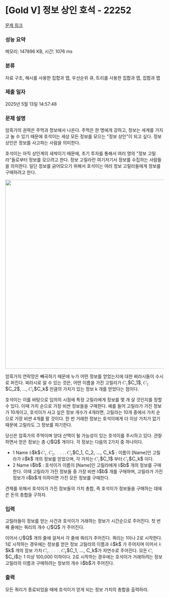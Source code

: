 # [Gold V] 정보 상인 호석 - 22252 

[문제 링크](https://www.acmicpc.net/problem/22252) 

### 성능 요약

메모리: 147896 KB, 시간: 1076 ms

### 분류

자료 구조, 해시를 사용한 집합과 맵, 우선순위 큐, 트리를 사용한 집합과 맵, 집합과 맵

### 제출 일자

2025년 5월 13일 14:57:48

### 문제 설명

<p>암흑가의 권력은 주먹과 정보에서 나온다. 주먹은 한 명에게 강하고, 정보는 세계를 가지고 놀 수 있기 때문에 호석이는 세상 모든 정보를 모으는 "정보 상인"이 되고 싶다. 정보 상인은 정보를 사고파는 사람을 의미한다.</p>

<p>호석이는 아직 상인계의 새싹이기 때문에, 초기 투자를 통해서 여러 명의 "정보 고릴라"들로부터 정보를 모으려고 한다. 정보 고릴라란 여기저기서 정보를 수집하는 사람들을 의미한다. 일단 정보를 긁어모으기 위해서 호석이는 여러 정보 고릴라들에게 정보를 구매하려고 한다.</p>

<p style="text-align: center;"><img alt="" src="https://upload.acmicpc.net/3de1bd98-cafe-4e28-8ffc-0eeb2edcb0e2/-/preview/" style="height: 600px; width: 600px;"></p>

<p>암흑가의 연락망은 빼곡하기 때문에 누가 어떤 정보를 얻었는지에 대한 찌라시들이 수시로 퍼진다. 찌라시로 알 수 있는 것은, 어떤 이름을 가진 고릴라가 <mjx-container class="MathJax" jax="CHTML" style="font-size: 109%; position: relative;"><mjx-math class="MJX-TEX" aria-hidden="true"><mjx-msub><mjx-mi class="mjx-i"><mjx-c class="mjx-c1D436 TEX-I"></mjx-c></mjx-mi><mjx-script style="vertical-align: -0.15em; margin-left: -0.045em;"><mjx-mn class="mjx-n" size="s"><mjx-c class="mjx-c31"></mjx-c></mjx-mn></mjx-script></mjx-msub></mjx-math><mjx-assistive-mml unselectable="on" display="inline"><math xmlns="http://www.w3.org/1998/Math/MathML"><msub><mi>C</mi><mn>1</mn></msub></math></mjx-assistive-mml><span aria-hidden="true" class="no-mathjax mjx-copytext">$C_1$</span></mjx-container>, <mjx-container class="MathJax" jax="CHTML" style="font-size: 109%; position: relative;"><mjx-math class="MJX-TEX" aria-hidden="true"><mjx-msub><mjx-mi class="mjx-i"><mjx-c class="mjx-c1D436 TEX-I"></mjx-c></mjx-mi><mjx-script style="vertical-align: -0.15em; margin-left: -0.045em;"><mjx-mn class="mjx-n" size="s"><mjx-c class="mjx-c32"></mjx-c></mjx-mn></mjx-script></mjx-msub></mjx-math><mjx-assistive-mml unselectable="on" display="inline"><math xmlns="http://www.w3.org/1998/Math/MathML"><msub><mi>C</mi><mn>2</mn></msub></math></mjx-assistive-mml><span aria-hidden="true" class="no-mathjax mjx-copytext">$C_2$</span></mjx-container>, ..., <mjx-container class="MathJax" jax="CHTML" style="font-size: 109%; position: relative;"><mjx-math class="MJX-TEX" aria-hidden="true"><mjx-msub><mjx-mi class="mjx-i"><mjx-c class="mjx-c1D436 TEX-I"></mjx-c></mjx-mi><mjx-script style="vertical-align: -0.15em; margin-left: -0.045em;"><mjx-mi class="mjx-i" size="s"><mjx-c class="mjx-c1D458 TEX-I"></mjx-c></mjx-mi></mjx-script></mjx-msub></mjx-math><mjx-assistive-mml unselectable="on" display="inline"><math xmlns="http://www.w3.org/1998/Math/MathML"><msub><mi>C</mi><mi>k</mi></msub></math></mjx-assistive-mml><span aria-hidden="true" class="no-mathjax mjx-copytext">$C_k$</span></mjx-container> 만큼의 가치가 있는 정보 k 개를 얻었다는 점이다.</p>

<p>호석이는 이를 바탕으로 임의의 시점에 특정 고릴라에게 정보를 몇 개 살 것인지를 정할 수 있다. 이때 가치 순으로 가장 비싼 정보들을 구매한다. 예를 들어 고릴라가 가진 정보가 10개이고, 호석이가 사고 싶은 정보 개수가 4개라면, 고릴라는 10개 중에서 가치 순으로 가장 비싼 4개를 팔 것이다. 한 번 거래한 정보는 호석이에게 더 이상 가치가 없기 때문에 고릴라도 그 정보를 파기한다.</p>

<p>당신은 암흑가의 주먹이며 양대 산맥이 될 가능성이 있는 호석이를 주시하고 있다. 관찰하면서 얻은 정보는 총 <mjx-container class="MathJax" jax="CHTML" style="font-size: 109%; position: relative;"><mjx-math class="MJX-TEX" aria-hidden="true"><mjx-mi class="mjx-i"><mjx-c class="mjx-c1D444 TEX-I"></mjx-c></mjx-mi></mjx-math><mjx-assistive-mml unselectable="on" display="inline"><math xmlns="http://www.w3.org/1998/Math/MathML"><mi>Q</mi></math></mjx-assistive-mml><span aria-hidden="true" class="no-mathjax mjx-copytext">$Q$</span></mjx-container> 개이다. 각 정보는 다음의 2가지 중 하나이다.</p>

<ul>
	<li>1 Name <mjx-container class="MathJax" jax="CHTML" style="font-size: 109%; position: relative;"><mjx-math class="MJX-TEX" aria-hidden="true"><mjx-mi class="mjx-i"><mjx-c class="mjx-c1D458 TEX-I"></mjx-c></mjx-mi></mjx-math><mjx-assistive-mml unselectable="on" display="inline"><math xmlns="http://www.w3.org/1998/Math/MathML"><mi>k</mi></math></mjx-assistive-mml><span aria-hidden="true" class="no-mathjax mjx-copytext">$k$</span></mjx-container> <mjx-container class="MathJax" jax="CHTML" style="font-size: 109%; position: relative;"><mjx-math class="MJX-TEX" aria-hidden="true"><mjx-msub><mjx-mi class="mjx-i"><mjx-c class="mjx-c1D436 TEX-I"></mjx-c></mjx-mi><mjx-script style="vertical-align: -0.15em; margin-left: -0.045em;"><mjx-mn class="mjx-n" size="s"><mjx-c class="mjx-c31"></mjx-c></mjx-mn></mjx-script></mjx-msub><mjx-mo class="mjx-n"><mjx-c class="mjx-c2C"></mjx-c></mjx-mo><mjx-msub space="2"><mjx-mi class="mjx-i"><mjx-c class="mjx-c1D436 TEX-I"></mjx-c></mjx-mi><mjx-script style="vertical-align: -0.15em; margin-left: -0.045em;"><mjx-mn class="mjx-n" size="s"><mjx-c class="mjx-c32"></mjx-c></mjx-mn></mjx-script></mjx-msub><mjx-mo class="mjx-n"><mjx-c class="mjx-c2C"></mjx-c></mjx-mo><mjx-mo class="mjx-n" space="2"><mjx-c class="mjx-c2E"></mjx-c></mjx-mo><mjx-mo class="mjx-n" space="2"><mjx-c class="mjx-c2E"></mjx-c></mjx-mo><mjx-mo class="mjx-n" space="2"><mjx-c class="mjx-c2E"></mjx-c></mjx-mo><mjx-mo class="mjx-n" space="2"><mjx-c class="mjx-c2C"></mjx-c></mjx-mo><mjx-msub space="2"><mjx-mi class="mjx-i"><mjx-c class="mjx-c1D436 TEX-I"></mjx-c></mjx-mi><mjx-script style="vertical-align: -0.15em; margin-left: -0.045em;"><mjx-mi class="mjx-i" size="s"><mjx-c class="mjx-c1D458 TEX-I"></mjx-c></mjx-mi></mjx-script></mjx-msub></mjx-math><mjx-assistive-mml unselectable="on" display="inline"><math xmlns="http://www.w3.org/1998/Math/MathML"><msub><mi>C</mi><mn>1</mn></msub><mo>,</mo><msub><mi>C</mi><mn>2</mn></msub><mo>,</mo><mo>.</mo><mo>.</mo><mo>.</mo><mo>,</mo><msub><mi>C</mi><mi>k</mi></msub></math></mjx-assistive-mml><span aria-hidden="true" class="no-mathjax mjx-copytext">$C_1, C_2, ..., C_k$</span></mjx-container> : 이름이 [Name]인 고릴라가 <mjx-container class="MathJax" jax="CHTML" style="font-size: 109%; position: relative;"><mjx-math class="MJX-TEX" aria-hidden="true"><mjx-mi class="mjx-i"><mjx-c class="mjx-c1D458 TEX-I"></mjx-c></mjx-mi></mjx-math><mjx-assistive-mml unselectable="on" display="inline"><math xmlns="http://www.w3.org/1998/Math/MathML"><mi>k</mi></math></mjx-assistive-mml><span aria-hidden="true" class="no-mathjax mjx-copytext">$k$</span></mjx-container> 개의 정보를 얻었으며, 각 가치는 <mjx-container class="MathJax" jax="CHTML" style="font-size: 109%; position: relative;"><mjx-math class="MJX-TEX" aria-hidden="true"><mjx-msub><mjx-mi class="mjx-i"><mjx-c class="mjx-c1D436 TEX-I"></mjx-c></mjx-mi><mjx-script style="vertical-align: -0.15em; margin-left: -0.045em;"><mjx-mn class="mjx-n" size="s"><mjx-c class="mjx-c31"></mjx-c></mjx-mn></mjx-script></mjx-msub></mjx-math><mjx-assistive-mml unselectable="on" display="inline"><math xmlns="http://www.w3.org/1998/Math/MathML"><msub><mi>C</mi><mn>1</mn></msub></math></mjx-assistive-mml><span aria-hidden="true" class="no-mathjax mjx-copytext">$C_1$</span></mjx-container> 부터 <mjx-container class="MathJax" jax="CHTML" style="font-size: 109%; position: relative;"><mjx-math class="MJX-TEX" aria-hidden="true"><mjx-msub><mjx-mi class="mjx-i"><mjx-c class="mjx-c1D436 TEX-I"></mjx-c></mjx-mi><mjx-script style="vertical-align: -0.15em; margin-left: -0.045em;"><mjx-mi class="mjx-i" size="s"><mjx-c class="mjx-c1D458 TEX-I"></mjx-c></mjx-mi></mjx-script></mjx-msub></mjx-math><mjx-assistive-mml unselectable="on" display="inline"><math xmlns="http://www.w3.org/1998/Math/MathML"><msub><mi>C</mi><mi>k</mi></msub></math></mjx-assistive-mml><span aria-hidden="true" class="no-mathjax mjx-copytext">$C_k$</span></mjx-container> 이다.</li>
	<li>2 Name <mjx-container class="MathJax" jax="CHTML" style="font-size: 109%; position: relative;"><mjx-math class="MJX-TEX" aria-hidden="true"><mjx-mi class="mjx-i"><mjx-c class="mjx-c1D44F TEX-I"></mjx-c></mjx-mi></mjx-math><mjx-assistive-mml unselectable="on" display="inline"><math xmlns="http://www.w3.org/1998/Math/MathML"><mi>b</mi></math></mjx-assistive-mml><span aria-hidden="true" class="no-mathjax mjx-copytext">$b$</span></mjx-container> : 호석이가 이름이 [Name]인 고릴라에게 <mjx-container class="MathJax" jax="CHTML" style="font-size: 109%; position: relative;"><mjx-math class="MJX-TEX" aria-hidden="true"><mjx-mi class="mjx-i"><mjx-c class="mjx-c1D44F TEX-I"></mjx-c></mjx-mi></mjx-math><mjx-assistive-mml unselectable="on" display="inline"><math xmlns="http://www.w3.org/1998/Math/MathML"><mi>b</mi></math></mjx-assistive-mml><span aria-hidden="true" class="no-mathjax mjx-copytext">$b$</span></mjx-container> 개의 정보를 구매한다. 이때 고릴라가 가진 정보들 중 가장 비싼 <mjx-container class="MathJax" jax="CHTML" style="font-size: 109%; position: relative;"><mjx-math class="MJX-TEX" aria-hidden="true"><mjx-mi class="mjx-i"><mjx-c class="mjx-c1D44F TEX-I"></mjx-c></mjx-mi></mjx-math><mjx-assistive-mml unselectable="on" display="inline"><math xmlns="http://www.w3.org/1998/Math/MathML"><mi>b</mi></math></mjx-assistive-mml><span aria-hidden="true" class="no-mathjax mjx-copytext">$b$</span></mjx-container> 개를 구매하며, 고릴라가 가진 정보가 <mjx-container class="MathJax" jax="CHTML" style="font-size: 109%; position: relative;"><mjx-math class="MJX-TEX" aria-hidden="true"><mjx-mi class="mjx-i"><mjx-c class="mjx-c1D44F TEX-I"></mjx-c></mjx-mi></mjx-math><mjx-assistive-mml unselectable="on" display="inline"><math xmlns="http://www.w3.org/1998/Math/MathML"><mi>b</mi></math></mjx-assistive-mml><span aria-hidden="true" class="no-mathjax mjx-copytext">$b$</span></mjx-container>개 이하이면 가진 모든 정보를 구매한다.</li>
</ul>

<p> 견제를 위해서 호석이가 가진 정보들의 가치 총합, 즉 호석이가 정보들을 구매하는 데에 쓴 돈의 총합을 구하자.</p>

### 입력 

 <p>고릴라들이 정보를 얻는 사건과 호석이가 거래하는 정보가 시간순으로 주어진다. 첫 번째 줄에는 쿼리의 개수 <mjx-container class="MathJax" jax="CHTML" style="font-size: 109%; position: relative;"><mjx-math class="MJX-TEX" aria-hidden="true"><mjx-mi class="mjx-i"><mjx-c class="mjx-c1D444 TEX-I"></mjx-c></mjx-mi></mjx-math><mjx-assistive-mml unselectable="on" display="inline"><math xmlns="http://www.w3.org/1998/Math/MathML"><mi>Q</mi></math></mjx-assistive-mml><span aria-hidden="true" class="no-mathjax mjx-copytext">$Q$</span></mjx-container> 가 주어진다.</p>

<p>이어서 <mjx-container class="MathJax" jax="CHTML" style="font-size: 109%; position: relative;"><mjx-math class="MJX-TEX" aria-hidden="true"><mjx-mi class="mjx-i"><mjx-c class="mjx-c1D444 TEX-I"></mjx-c></mjx-mi></mjx-math><mjx-assistive-mml unselectable="on" display="inline"><math xmlns="http://www.w3.org/1998/Math/MathML"><mi>Q</mi></math></mjx-assistive-mml><span aria-hidden="true" class="no-mathjax mjx-copytext">$Q$</span></mjx-container> 개의 줄에 걸쳐서 각 줄에 쿼리가 주어진다. 쿼리는 1이나 2로 시작한다. 1로 시작하는 경우에는 정보를 얻은 정보 고릴라의 이름과 <mjx-container class="MathJax" jax="CHTML" style="font-size: 109%; position: relative;"><mjx-math class="MJX-TEX" aria-hidden="true"><mjx-mi class="mjx-i"><mjx-c class="mjx-c1D458 TEX-I"></mjx-c></mjx-mi></mjx-math><mjx-assistive-mml unselectable="on" display="inline"><math xmlns="http://www.w3.org/1998/Math/MathML"><mi>k</mi></math></mjx-assistive-mml><span aria-hidden="true" class="no-mathjax mjx-copytext">$k$</span></mjx-container> 가 주어지며 이어서 <mjx-container class="MathJax" jax="CHTML" style="font-size: 109%; position: relative;"><mjx-math class="MJX-TEX" aria-hidden="true"><mjx-mi class="mjx-i"><mjx-c class="mjx-c1D458 TEX-I"></mjx-c></mjx-mi></mjx-math><mjx-assistive-mml unselectable="on" display="inline"><math xmlns="http://www.w3.org/1998/Math/MathML"><mi>k</mi></math></mjx-assistive-mml><span aria-hidden="true" class="no-mathjax mjx-copytext">$k$</span></mjx-container> 개의 정보 가치 <mjx-container class="MathJax" jax="CHTML" style="font-size: 109%; position: relative;"><mjx-math class="MJX-TEX" aria-hidden="true"><mjx-msub><mjx-mi class="mjx-i"><mjx-c class="mjx-c1D436 TEX-I"></mjx-c></mjx-mi><mjx-script style="vertical-align: -0.15em; margin-left: -0.045em;"><mjx-mn class="mjx-n" size="s"><mjx-c class="mjx-c31"></mjx-c></mjx-mn></mjx-script></mjx-msub><mjx-mo class="mjx-n"><mjx-c class="mjx-c2C"></mjx-c></mjx-mo><mjx-mo class="mjx-n" space="2"><mjx-c class="mjx-c2E"></mjx-c></mjx-mo><mjx-mo class="mjx-n" space="2"><mjx-c class="mjx-c2E"></mjx-c></mjx-mo><mjx-mo class="mjx-n" space="2"><mjx-c class="mjx-c2E"></mjx-c></mjx-mo><mjx-mo class="mjx-n" space="2"><mjx-c class="mjx-c2C"></mjx-c></mjx-mo><mjx-msub space="2"><mjx-mi class="mjx-i"><mjx-c class="mjx-c1D436 TEX-I"></mjx-c></mjx-mi><mjx-script style="vertical-align: -0.15em; margin-left: -0.045em;"><mjx-mi class="mjx-i" size="s"><mjx-c class="mjx-c1D458 TEX-I"></mjx-c></mjx-mi></mjx-script></mjx-msub></mjx-math><mjx-assistive-mml unselectable="on" display="inline"><math xmlns="http://www.w3.org/1998/Math/MathML"><msub><mi>C</mi><mn>1</mn></msub><mo>,</mo><mo>.</mo><mo>.</mo><mo>.</mo><mo>,</mo><msub><mi>C</mi><mi>k</mi></msub></math></mjx-assistive-mml><span aria-hidden="true" class="no-mathjax mjx-copytext">$C_1, ..., C_k$</span></mjx-container>가 자연수로 주어진다. 모든 <mjx-container class="MathJax" jax="CHTML" style="font-size: 109%; position: relative;"><mjx-math class="MJX-TEX" aria-hidden="true"><mjx-msub><mjx-mi class="mjx-i"><mjx-c class="mjx-c1D436 TEX-I"></mjx-c></mjx-mi><mjx-script style="vertical-align: -0.15em; margin-left: -0.045em;"><mjx-mi class="mjx-i" size="s"><mjx-c class="mjx-c1D456 TEX-I"></mjx-c></mjx-mi></mjx-script></mjx-msub></mjx-math><mjx-assistive-mml unselectable="on" display="inline"><math xmlns="http://www.w3.org/1998/Math/MathML"><msub><mi>C</mi><mi>i</mi></msub></math></mjx-assistive-mml><span aria-hidden="true" class="no-mathjax mjx-copytext">$C_i$</span></mjx-container>는 1 이상 100,000 이하이다. 2로 시작하는 경우에는 호석이가 거래하려는 정보 고릴라의 이름과 구매하려는 정보의 개수 <mjx-container class="MathJax" jax="CHTML" style="font-size: 109%; position: relative;"><mjx-math class="MJX-TEX" aria-hidden="true"><mjx-mi class="mjx-i"><mjx-c class="mjx-c1D44F TEX-I"></mjx-c></mjx-mi></mjx-math><mjx-assistive-mml unselectable="on" display="inline"><math xmlns="http://www.w3.org/1998/Math/MathML"><mi>b</mi></math></mjx-assistive-mml><span aria-hidden="true" class="no-mathjax mjx-copytext">$b$</span></mjx-container>가 주어진다. </p>

### 출력 

 <p>모든 쿼리가 종료되었을 때에 호석이가 얻게 되는 정보 가치의 총합을 출력하라.</p>

